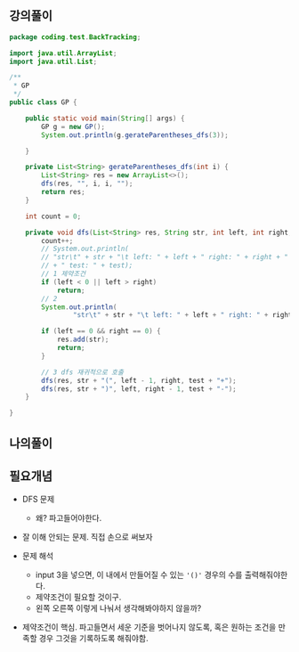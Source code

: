 

## 강의풀이

```java
package coding.test.BackTracking;

import java.util.ArrayList;
import java.util.List;

/**
 * GP
 */
public class GP {

    public static void main(String[] args) {
        GP g = new GP();
        System.out.println(g.gerateParentheses_dfs(3));

    }

    private List<String> gerateParentheses_dfs(int i) {
        List<String> res = new ArrayList<>();
        dfs(res, "", i, i, "");
        return res;
    }

    int count = 0;

    private void dfs(List<String> res, String str, int left, int right, String test) {
        count++;
        // System.out.println(
        // "str\t" + str + "\t left: " + left + " right: " + right + " count: " + count
        // + " test: " + test);
        // 1 제약조건
        if (left < 0 || left > right)
            return;
        // 2
        System.out.println(
                "str\t" + str + "\t left: " + left + " right: " + right + " count: " + count + " test: " + test);

        if (left == 0 && right == 0) {
            res.add(str);
            return;
        }

        // 3 dfs 재귀적으로 호출
        dfs(res, str + "(", left - 1, right, test + "+");
        dfs(res, str + ")", left, right - 1, test + "-");
    }

}
```

## 나의풀이



## 필요개념

- DFS 문제
  - 왜? 파고들어야한다.

- 잘 이해 안되는 문제. 직접 손으로 써보자

- 문제 해석
  - input 3을 넣으면, 이 내에서 만들어질 수 있는 `'()'` 경우의 수를 출력해줘야한다.
  - 제약조건이 필요할 것이구.
  - 왼쪽 오른쪽 이렇게 나눠서 생각해봐야하지 않을까?

- 제약조건이 핵심. 파고들면서 세운 기준을 벗어나지 않도록, 혹은 원하는 조건을 만족할 경우 그것을 기록하도록 해줘야함.

